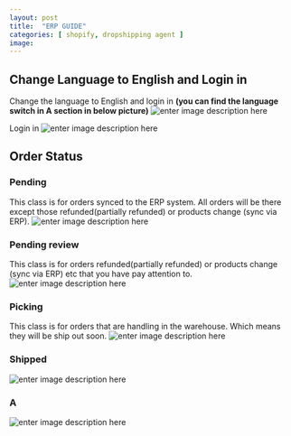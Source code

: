 ```yaml
---
layout: post
title:  "ERP GUIDE"
categories: [ shopify, dropshipping agent ]
image: 
---
```

##  Change Language to English and Login in
Change the language to English and login in
**(you can find the language switch in A section in below picture)**
![enter image description here](https://blog.nichepik.com/assets/images/erp_1.png)

Login in
![enter image description here](https://blog.nichepik.com/assets/images/erp_2.png)

## Order Status
### Pending
This class is for orders synced to the ERP system. All orders will be there except those refunded(partially refunded) or products change (sync via ERP).
![enter image description here](https://blog.nichepik.com/assets/images/ERP_3.png)

### Pending review
This class is for orders refunded(partially refunded) or products change (sync via ERP) etc that you have pay attention to.
![enter image description here](https://blog.nichepik.com/assets/images/erp_4.png)
### Picking
This class is for orders that are handling in the warehouse. Which means they will be ship out soon.
![enter image description here](https://blog.nichepik.com/assets/images/ERP_5.png)
### Shipped

![enter image description here](https://blog.nichepik.com/assets/images/erp_7.png)
### A
![enter image description here](https://blog.nichepik.com/assets/images/ERP_6.png)







<!--stackedit_data:
eyJoaXN0b3J5IjpbMzMwNzIxNjA3LDg4MTQ2Nzk4OCwxNzcyOD
YwNjE0LDE4Njc2Njg2OTksNTAzMjcxOTcxLC03MzQ3NTMyMzgs
MjAzNDA5NDUxOCwtMTcwMTI5OTI1NSwtMTU0Nzk2ODEzMCwtNT
IzNjY2ODQ0LDE4MDY2NjgwMzhdfQ==
-->